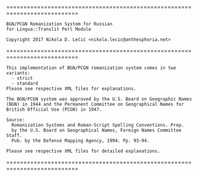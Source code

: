 
  ===========================================================================

    BGN/PCGN Romanization System for Russian
    for Lingua::Translit Perl Module

    Copyright 2017 Nikola D. Lečić <nikola.lecic@anthesphoria.net>

  ===========================================================================

    This implementation of BGN/PCGN romanization system comes in two
    variants:
      - strict
      - standard
    Please see respective XML files for explanations.

    The BGN/PCGN system was approved by the U.S. Board on Geographic Names
    (BGN) in 1944 and the Permanent Committee on Geographical Names for
    British Official Use (PCGN) in 1947.

    Source:
      Romanization Systems and Roman-Script Spelling Conventions. Prep.
      by the U.S. Board on Geographical Names, Foreign Names Committee Staff.
      Pub. by the Defense Mapping Agency, 1994. Pp. 93-94.

    Please see respective XML files for detailed explanations.

  ===========================================================================
